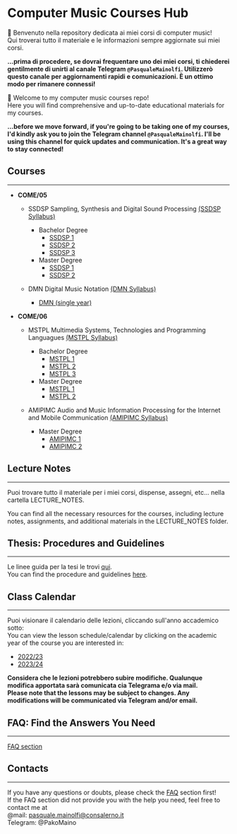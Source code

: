 # **Computer Music Courses Hub**

👋 Benvenuto nella repository dedicata ai miei corsi di computer music!  
Qui troverai tutto il materiale e le informazioni sempre aggiornate sui miei corsi.  

**...prima di procedere, se dovrai frequentare uno dei miei corsi, ti chiederei gentilmente di unirti al canale Telegram `@PasqualeMainolfi`. Utilizzerò questo canale per aggiornamenti rapidi e comunicazioni. È un ottimo modo per rimanere connessi!**

👋 Welcome to my computer music courses repo!  
Here you will find comprehensive and up-to-date educational materials for my courses.

**...before we move forward, if you're going to be taking one of my courses, I'd kindly ask you to join the Telegram channel `@PasqualeMainolfi`. I'll be using this channel for quick updates and communication. It's a great way to stay connected!**

## **Courses**

---

- **COME/05**  

  - SSDSP Sampling, Synthesis and Digital Sound Processing [(SSDSP Syllabus)](/COURSES/COME05/SamplingSynthesisAndDigitalSoundProcessing/SYLLABUS_AND_TOOLS.md)
    - Bachelor Degree 
      - [SSDSP 1](/COURSES/COME05/SamplingSynthesisAndDigitalSoundProcessing/Bachelor/BachelorCourseProgram_first_year.md)
      - [SSDSP 2](/COURSES/COME05/SamplingSynthesisAndDigitalSoundProcessing/Bachelor/BachelorCourseProgram_second_year.md)
      - [SSDSP 3](/COURSES/COME05/SamplingSynthesisAndDigitalSoundProcessing/Bachelor/BachelorCourseProgram_third_year.md)
    - Master Degree
      - [SSDSP 1](/COURSES/COME05/SamplingSynthesisAndDigitalSoundProcessing/Master/MasterCourseProgram_first_year.md)
      - [SSDSP 2](/COURSES/COME05/SamplingSynthesisAndDigitalSoundProcessing/Master/MasterCourseProgram_second_year.md)

  - DMN Digital Music Notation [(DMN Syllabus)](/COURSES/COME05/DigitalMusicNotation/SYLLABUS_AND_TOOLS.md)
    - [DMN (single year)](/COURSES/COME05/DigitalMusicNotation/CourseProgram_single_year.md)

- **COME/06**

  - MSTPL Multimedia Systems, Technologies and Programming Languagues [(MSTPL Syllabus)](/COURSES/COME06/MultimediaSystemsTechnologiesAndProgrammingLanguagues/SYLLABUS_AND_TOOLS.md)  
    - Bachelor Degree 
      - [MSTPL 1](/COURSES/COME06/MultimediaSystemsTechnologiesAndProgrammingLanguagues/Bachelor/BachelorCourseProgram_first_year.md)
      - [MSTPL 2](/COURSES/COME06/MultimediaSystemsTechnologiesAndProgrammingLanguagues/Bachelor/BachelorCourseProgram_second_year.md)
      - [MSTPL 3](/COURSES/COME06/MultimediaSystemsTechnologiesAndProgrammingLanguagues/Bachelor/BachelorCourseProgram_third_year.md)
    - Master Degree
      - [MSTPL 1](/COURSES/COME06/MultimediaSystemsTechnologiesAndProgrammingLanguagues/Master/MasterCourseProgram_first_year.md)
      - [MSTPL 2](/COURSES/COME06/MultimediaSystemsTechnologiesAndProgrammingLanguagues/Master/MasterCourseProgram_second_year.md)
  
  - AMIPIMC Audio and Music Information Processing for the Internet and Mobile Communication [(AMIPIMC Syllabus)](/COURSES/COME06/AudioAndMusicInformationProcessingForTheInternetAndMobilCommunication/SYLLABUS_AND_TOOLS.md)
    - Master Degree
      - [AMIPIMC 1](/COURSES/COME06/AudioAndMusicInformationProcessingForTheInternetAndMobilCommunication/Master/MasterCourseProgram_first_year.md)
      - [AMIPIMC 2](/COURSES/COME06/AudioAndMusicInformationProcessingForTheInternetAndMobilCommunication/Master/MasterCourseProgram_second_year.md)

## **Lecture Notes**  

---
Puoi trovare tutto il materiale per i miei corsi, dispense, assegni, etc... nella cartella LECTURE_NOTES.

You can find all the necessary resources for the courses, including lecture notes, assignments, and additional materials in the LECTURE_NOTES folder.

## **Thesis: Procedures and Guidelines**  

---
Le linee guida per la tesi le trovi [qui](/THESIS_GUIDELINES/thesis.md).  
You can find the procedure and guidelines [here](/THESIS_GUIDELINES/thesis.md).

## **Class Calendar**  

---
Puoi visionare il calendario delle lezioni, cliccando sull'anno accademico sotto:  
You can view the lesson schedule/calendar by clicking on the academic year of the course you are interested in:
- [2022/23](/CLASS_CALENDAR/CALENDAR.md#202223)
- [2023/24](/CLASS_CALENDAR/CALENDAR.md#202324)

**Considera che le lezioni potrebbero subire modifiche. Qualunque modifica apportata sarà comunicata cia Telegrama e/o via mail.**  
**Please note that the lessons may be subject to changes. Any modifications will be communicated via Telegram and/or email.**

## **FAQ: Find the Answers You Need**  

---
[FAQ section](/FAQ/FAQ.md)

## **Contacts**  

---
If you have any questions or doubts, please check the [FAQ](/FAQ/FAQ.md) section first!  
If the FAQ section did not provide you with the help you need, feel free to contact me at  
@mail: <pasquale.mainolfi@consalerno.it>  
Telegram: @PakoMaino
